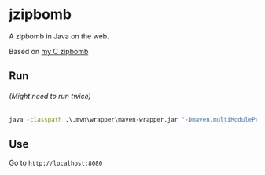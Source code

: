 # jzipbomb

A zipbomb in Java on the web.

Based on [my C zipbomb](https://github.com/donno2048/czipbomb)

## Run

###### (Might need to run twice)

```bat
java -classpath .\.mvn\wrapper\maven-wrapper.jar "-Dmaven.multiModuleProjectDirectory=." org.apache.maven.wrapper.MavenWrapperMain spring-boot:run
```

## Use

Go to `http://localhost:8080`
